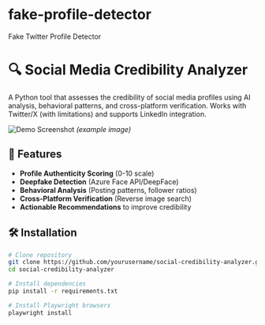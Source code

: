 # fake-profile-detector
Fake Twitter Profile Detector
# 🔍 Social Media Credibility Analyzer

A Python tool that assesses the credibility of social media profiles using AI analysis, behavioral patterns, and cross-platform verification. Works with Twitter/X (with limitations) and supports LinkedIn integration.

![Demo Screenshot](https://i.imgur.com/example.png) *(example image)*

## 🌟 Features

- **Profile Authenticity Scoring** (0-10 scale)
- **Deepfake Detection** (Azure Face API/DeepFace)
- **Behavioral Analysis** (Posting patterns, follower ratios)
- **Cross-Platform Verification** (Reverse image search)
- **Actionable Recommendations** to improve credibility

## 🛠️ Installation

```bash
# Clone repository
git clone https://github.com/yourusername/social-credibility-analyzer.git
cd social-credibility-analyzer

# Install dependencies
pip install -r requirements.txt

# Install Playwright browsers
playwright install
